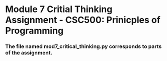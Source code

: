 # Module 7 Critial Thinking Assignment - CSC500: Prinicples of Programming

### The file named **mod7_critical_thinking.py** corresponds to parts of the assignment. 

